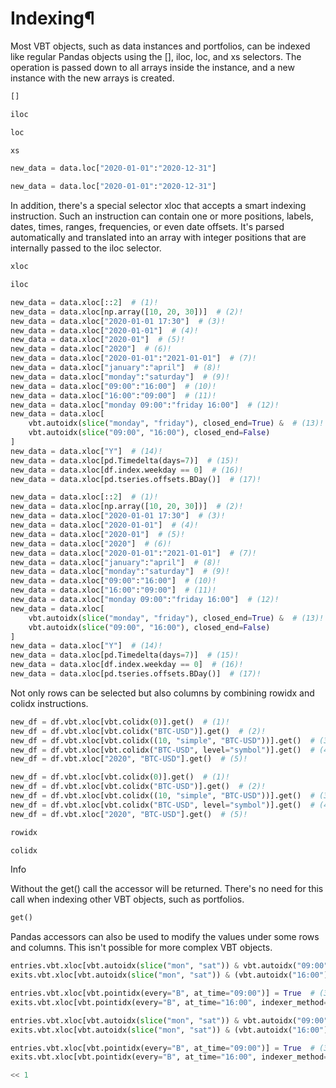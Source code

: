 # Indexing¶

Most VBT objects, such as data instances and portfolios, can be indexed like regular Pandas objects using the [], iloc, loc, and xs selectors. The operation is passed down to all arrays inside the instance, and a new instance with the new arrays is created.

```python
[]
```

```python
iloc
```

```python
loc
```

```python
xs
```

```python
new_data = data.loc["2020-01-01":"2020-12-31"]
```

```python
new_data = data.loc["2020-01-01":"2020-12-31"]
```

In addition, there's a special selector xloc that accepts a smart indexing instruction. Such an instruction can contain one or more positions, labels, dates, times, ranges, frequencies, or even date offsets. It's parsed automatically and translated into an array with integer positions that are internally passed to the iloc selector.

```python
xloc
```

```python
iloc
```

```python
new_data = data.xloc[::2]  # (1)!
new_data = data.xloc[np.array([10, 20, 30])]  # (2)!
new_data = data.xloc["2020-01-01 17:30"]  # (3)!
new_data = data.xloc["2020-01-01"]  # (4)!
new_data = data.xloc["2020-01"]  # (5)!
new_data = data.xloc["2020"]  # (6)!
new_data = data.xloc["2020-01-01":"2021-01-01"]  # (7)!
new_data = data.xloc["january":"april"]  # (8)!
new_data = data.xloc["monday":"saturday"]  # (9)!
new_data = data.xloc["09:00":"16:00"]  # (10)!
new_data = data.xloc["16:00":"09:00"]  # (11)!
new_data = data.xloc["monday 09:00":"friday 16:00"]  # (12)!
new_data = data.xloc[
    vbt.autoidx(slice("monday", "friday"), closed_end=True) &  # (13)!
    vbt.autoidx(slice("09:00", "16:00"), closed_end=False)
]
new_data = data.xloc["Y"]  # (14)!
new_data = data.xloc[pd.Timedelta(days=7)]  # (15)!
new_data = data.xloc[df.index.weekday == 0]  # (16)!
new_data = data.xloc[pd.tseries.offsets.BDay()]  # (17)!
```

```python
new_data = data.xloc[::2]  # (1)!
new_data = data.xloc[np.array([10, 20, 30])]  # (2)!
new_data = data.xloc["2020-01-01 17:30"]  # (3)!
new_data = data.xloc["2020-01-01"]  # (4)!
new_data = data.xloc["2020-01"]  # (5)!
new_data = data.xloc["2020"]  # (6)!
new_data = data.xloc["2020-01-01":"2021-01-01"]  # (7)!
new_data = data.xloc["january":"april"]  # (8)!
new_data = data.xloc["monday":"saturday"]  # (9)!
new_data = data.xloc["09:00":"16:00"]  # (10)!
new_data = data.xloc["16:00":"09:00"]  # (11)!
new_data = data.xloc["monday 09:00":"friday 16:00"]  # (12)!
new_data = data.xloc[
    vbt.autoidx(slice("monday", "friday"), closed_end=True) &  # (13)!
    vbt.autoidx(slice("09:00", "16:00"), closed_end=False)
]
new_data = data.xloc["Y"]  # (14)!
new_data = data.xloc[pd.Timedelta(days=7)]  # (15)!
new_data = data.xloc[df.index.weekday == 0]  # (16)!
new_data = data.xloc[pd.tseries.offsets.BDay()]  # (17)!
```

Not only rows can be selected but also columns by combining rowidx and colidx instructions.

```python
new_df = df.vbt.xloc[vbt.colidx(0)].get()  # (1)!
new_df = df.vbt.xloc[vbt.colidx("BTC-USD")].get()  # (2)!
new_df = df.vbt.xloc[vbt.colidx((10, "simple", "BTC-USD"))].get()  # (3)!
new_df = df.vbt.xloc[vbt.colidx("BTC-USD", level="symbol")].get()  # (4)!
new_df = df.vbt.xloc["2020", "BTC-USD"].get()  # (5)!
```

```python
new_df = df.vbt.xloc[vbt.colidx(0)].get()  # (1)!
new_df = df.vbt.xloc[vbt.colidx("BTC-USD")].get()  # (2)!
new_df = df.vbt.xloc[vbt.colidx((10, "simple", "BTC-USD"))].get()  # (3)!
new_df = df.vbt.xloc[vbt.colidx("BTC-USD", level="symbol")].get()  # (4)!
new_df = df.vbt.xloc["2020", "BTC-USD"].get()  # (5)!
```

```python
rowidx
```

```python
colidx
```

Info

Without the get() call the accessor will be returned. There's no need for this call when indexing other VBT objects, such as portfolios.

```python
get()
```

Pandas accessors can also be used to modify the values under some rows and columns. This isn't possible for more complex VBT objects.

```python
entries.vbt.xloc[vbt.autoidx(slice("mon", "sat")) & vbt.autoidx("09:00")] = True  # (1)!
exits.vbt.xloc[vbt.autoidx(slice("mon", "sat")) & (vbt.autoidx("16:00") << 1)] = True  # (2)!

entries.vbt.xloc[vbt.pointidx(every="B", at_time="09:00")] = True  # (3)!
exits.vbt.xloc[vbt.pointidx(every="B", at_time="16:00", indexer_method="before")] = True
```

```python
entries.vbt.xloc[vbt.autoidx(slice("mon", "sat")) & vbt.autoidx("09:00")] = True  # (1)!
exits.vbt.xloc[vbt.autoidx(slice("mon", "sat")) & (vbt.autoidx("16:00") << 1)] = True  # (2)!

entries.vbt.xloc[vbt.pointidx(every="B", at_time="09:00")] = True  # (3)!
exits.vbt.xloc[vbt.pointidx(every="B", at_time="16:00", indexer_method="before")] = True
```

```python
<< 1
```

